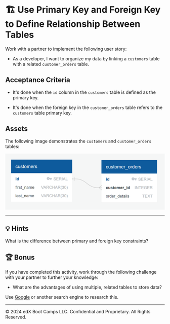 # 🏗️ Use Primary Key and Foreign Key to Define Relationship Between Tables

Work with a partner to implement the following user story:

* As a developer, I want to organize my data by linking a `customers` table with a related `customer_orders` table.

## Acceptance Criteria

* It's done when the `id` column in the `customers` table is defined as the primary key.

* It's done when the foreign key in the `customer_orders` table refers to the `customers` table primary key.

## Assets

The following image demonstrates the `customers` and `customer_orders` tables:

![The schema displays a customers table and a customer_orders table, each linked by the customer_id value.](./assets/entity_relationship_diagram.png)

---

## 💡 Hints

What is the difference between primary and foreign key constraints?

## 🏆 Bonus

If you have completed this activity, work through the following challenge with your partner to further your knowledge:

* What are the advantages of using multiple, related tables to store data?

Use [Google](https://www.google.com) or another search engine to research this.

---
© 2024 edX Boot Camps LLC. Confidential and Proprietary. All Rights Reserved.
